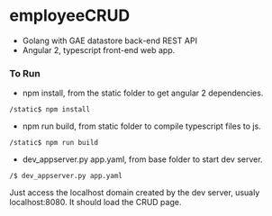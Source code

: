 # employeeCRUD

- Golang with GAE datastore back-end REST API
- Angular 2, typescript front-end web app.

### To Run
- npm install, from the static folder to get angular 2 dependencies.
 ```
 /static$ npm install
 ```
- npm run build, from static folder to compile typescript files to js.
```
/static$ npm run build
```
- dev_appserver.py app.yaml, from base folder to start dev server.
```
/$ dev_appserver.py app.yaml
```

Just access the localhost domain created by the dev server, usualy localhost:8080. It should load the CRUD page.

